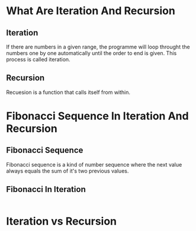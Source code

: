 # What Are Iteration And Recursion

## Iteration

If there are numbers in a given range, the programme will loop throught the numbers one by one automatically until the order to end is given. This process is called iteration.

## Recursion

Recuesion is a function that calls itself from within.

# Fibonacci Sequence In Iteration And Recursion

## Fibonacci Sequence

Fibonacci sequence is a kind of number sequence where the next value always equals the sum of it's two previous values.

## Fibonacci In Iteration

```py

```

# Iteration vs Recursion
